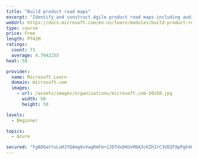 ```yaml
---
title: "Build product road maps"
excerpt: "Identify and construct Agile product road maps including audiences, prioritization, themes, milestones, epics, and user stories."
webUrl: https://docs.microsoft.com/en-us/learn/modules/build-product-roadmaps/
type: course
price: Free
length: PT41M
ratings:
  count: 71
  average: 4.7042255
heat: 50

provider:
  name: Microsoft Learn
  domain: microsoft.com
  images:
    - url: /assets/images/organizations/microsoft.com-50x50.jpg
      width: 50
      height: 50

levels:
  - Beginner

topics:
  - Azure

secured: "FgAOOatYuLoHJYQAmg8vVwgRmFm+12D7dxD6UxM8A3cKZh1rC3VDZF8pPgh4OsGmOnyaGeSRtKpkAhjp9I1YFqQHDaDKH3hMoPrusFunnOLOOqjeJtR9K0tjae6Q9TfZFBVulAH/IUR6Ez9g1iV4GYJUKm6c9Wq24xVEURrATQBPKawMbOLBMRRBqMFJSdGjLUDh+5QfZdUo64j9ZV9x1w10buW5+BVctKzf3IOzCzSYCctMFcAzKMeX3vukogolJrS/SNHZx/F+G0FyxENDdDXi6XuP4wMgjQAMh7wpUpeDHxGOWpgyYTSMIIDxCw3okFKnYLee1e/t4lV+y42P/f8Y9I7K50sBHBZchtPjZ7bnbfILsnsM3bs8tjJQiXRb5tvMNeOKPdIBpi56otIPYOfbRDtbEhTLe/Vs7UGItOE=;2X1d5C+3SPh7/0MnGpGgSA=="
---
```


